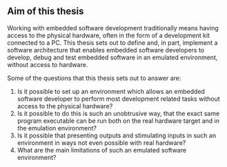 Aim of this thesis
------------------
Working with embedded software development traditionally means having access to the physical hardware, often in the form of a development kit connected to a PC. This thesis sets out to define and, in part, implement a software architecture that enables embedded software developers to develop, debug and test embedded software in an emulated environment, without access to hardware.

Some of the questions that this thesis sets out to answer are:

1. Is it possible to set up an environment which allows an embedded software developer to perform most development related tasks without access to the physical hardware?
2. Is it possible to do this is such an unobtrusive way, that the exact same program executable can be run both on the real hardware target and in the emulation environment?
3. Is it possible that presenting outputs and stimulating inputs in such an environment in ways not even possible with real hardware?
4. What are the main limitations of such an emulated software environment?
